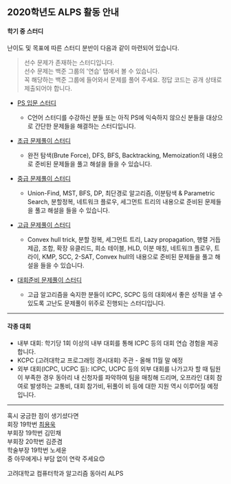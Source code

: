 ## 2020학년도 ALPS 활동 안내

#### 학기 중 스터디

난이도 및 목표에 따른 스터디 분반이 다음과 같이 마련되어 있습니다.
> 선수 문제가 존재하는 스터디입니다.  
> 선수 문제는 백준 그룹의 '연습' 탭에서 볼 수 있습니다.  
> 꼭 해당하는 백준 그룹에 들어와서 문제를 풀어 주세요. 정답 코드는 공개 상태로 제출되어야 합니다.

-   [PS 입문 스터디](https://www.acmicpc.net/group/8999)
    -   C언어 스터디를 수강하신 분들 또는 아직 PS에 익숙하지 않으신 분들을 대상으로 간단한 문제들을 해결하는 스터디입니다.

-   [초급 문제풀이 스터디](https://www.acmicpc.net/group/practice/8996)
    -   완전 탐색(Brute Force), DFS, BFS, Backtracking, Memoization의 내용으로 준비된 문제들을 풀고 해설을 들을 수 있습니다.
-   [중급 문제풀이 스터디](https://www.acmicpc.net/group/8997)
    -   Union-Find, MST, BFS, DP, 최단경로 알고리즘, 이분탐색 & Parametric Search, 분할정복, 네트워크 플로우, 세그먼트 트리의 내용으로 준비된 문제들을 풀고 해설을 들을 수 있습니다.
-   [고급 문제풀이 스터디](https://www.acmicpc.net/group/8998)
    -   Convex hull trick, 분할 정복, 세그먼트 트리, Lazy propagation, 행렬 거듭제곱, 조합, 확장 유클리드, 희소 테이블, HLD, 이분 매칭, 네트워크 플로우, 트라이, KMP, SCC, 2-SAT, Convex hull의 내용으로 준비된 문제들을 풀고 해설을 들을 수 있습니다.
-   [대회준비 문제풀이 스터디](https://www.acmicpc.net/group/9000)
    -   고급 알고리즘을 숙지한 분들이 ICPC, SCPC 등의 대회에서 좋은 성적을 낼 수 있도록 고난도 문제풀이 위주로 진행되는 스터디입니다.

---

#### 각종 대회

-   내부 대회: 학기당 1회 이상의 내부 대회를 통해 ICPC 등의 대회 연습 경험을 제공합니다.
-   KCPC (고려대학교 프로그래밍 경시대회) 주관 - 올해 11월 말 예정
-   외부 대회(ICPC, UCPC 등): ICPC, UCPC 등의 외부 대회를 나가고자 할 때 팀원이 부족한 경우 동아리 내 신청자를 파악하여 팀을 매칭해 드리며, 오프라인 대회 참여로 발생하는 교통비, 대회 참가비, 뒤풀이 비 등에 대한 지원 역시 이루어질 예정입니다.

---

혹시 궁금한 점이 생기셨다면<br>
회장 19학번 [최용욱](mailto:hyperflow@kakao.com)<br>
부회장 19학번 김민채 <br>
부회장 20학번 김준겸 <br>
학술부장 19학번 노세윤 <br>
중 아무에게나 부담 없이 연락 주세요😊

고려대학교 컴퓨터학과 알고리즘 동아리 ALPS
